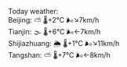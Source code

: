 Today weather:  
Beijing: ⛅️  🌡️+2°C 🌬️↘7km/h  
Tianjin: 🌫  🌡️+6°C 🌬️←7km/h  
Shijiazhuang: 🌦   🌡️+1°C 🌬️↘11km/h  
Tangshan: ⛅️  🌡️+7°C 🌬️←8km/h  
